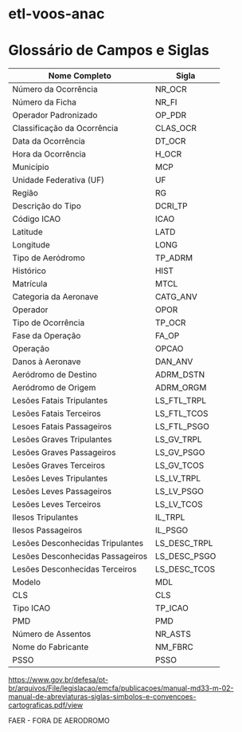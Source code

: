 # etl-voos-anac

# Glossário de Campos e Siglas

| Nome Completo | Sigla |
|-------------------------------|--------|
| Número da Ocorrência | NR_OCR |
| Número da Ficha | NR_FI |
| Operador Padronizado | OP_PDR |
| Classificação da Ocorrência | CLAS_OCR |
| Data da Ocorrência | DT_OCR |
| Hora da Ocorrência | H_OCR |
| Município | MCP |
| Unidade Federativa (UF) | UF |
| Região | RG |
| Descrição do Tipo | DCRI_TP |
| Código ICAO | ICAO |
| Latitude | LATD |
| Longitude | LONG |
| Tipo de Aeródromo | TP_ADRM |
| Histórico | HIST |
| Matrícula | MTCL |
| Categoria da Aeronave | CATG_ANV |
| Operador | OPOR |
| Tipo de Ocorrência | TP_OCR |
| Fase da Operação | FA_OP |
| Operação | OPCAO |
| Danos à Aeronave | DAN_ANV |
| Aeródromo de Destino | ADRM_DSTN |
| Aeródromo de Origem | ADRM_ORGM |
| Lesões Fatais Tripulantes | LS_FTL_TRPL |
| Lesões Fatais Terceiros | LS_FTL_TCOS |
| Lesoes Fatais Passageiros | LS_FTL_PSGO |
| Lesões Graves Tripulantes | LS_GV_TRPL |
| Lesões Graves Passageiros | LS_GV_PSGO |
| Lesões Graves Terceiros | LS_GV_TCOS |
| Lesões Leves Tripulantes | LS_LV_TRPL |
| Lesões Leves Passageiros | LS_LV_PSGO |
| Lesões Leves Terceiros | LS_LV_TCOS |
| Ilesos Tripulantes | IL_TRPL |
| Ilesos Passageiros | IL_PSGO |
| Lesões Desconhecidas Tripulantes | LS_DESC_TRPL |
| Lesões Desconhecidas Passageiros | LS_DESC_PSGO |
| Lesões Desconhecidas Terceiros | LS_DESC_TCOS |
| Modelo | MDL |
| CLS | CLS |
| Tipo ICAO | TP_ICAO |
| PMD | PMD |
| Número de Assentos | NR_ASTS |
| Nome do Fabricante | NM_FBRC |
| PSSO | PSSO |

https://www.gov.br/defesa/pt-br/arquivos/File/legislacao/emcfa/publicacoes/manual-md33-m-02-manual-de-abreviaturas-siglas-simbolos-e-convencoes-cartograficas.pdf/view


FAER - FORA DE AERODROMO